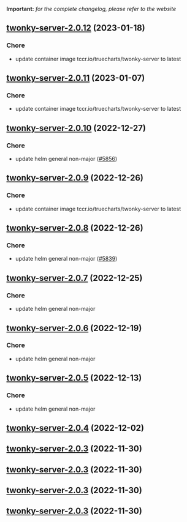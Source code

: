 **Important:**
*for the complete changelog, please refer to the website*




## [twonky-server-2.0.12](https://github.com/truecharts/charts/compare/twonky-server-2.0.11...twonky-server-2.0.12) (2023-01-18)

### Chore

- update container image tccr.io/truecharts/twonky-server to latest
  
  


## [twonky-server-2.0.11](https://github.com/truecharts/charts/compare/twonky-server-2.0.10...twonky-server-2.0.11) (2023-01-07)

### Chore

- update container image tccr.io/truecharts/twonky-server to latest
  
  


## [twonky-server-2.0.10](https://github.com/truecharts/charts/compare/twonky-server-2.0.9...twonky-server-2.0.10) (2022-12-27)

### Chore

- update helm general non-major ([#5856](https://github.com/truecharts/charts/issues/5856))
  
  


## [twonky-server-2.0.9](https://github.com/truecharts/charts/compare/twonky-server-2.0.8...twonky-server-2.0.9) (2022-12-26)

### Chore

- update container image tccr.io/truecharts/twonky-server to latest
  
  


## [twonky-server-2.0.8](https://github.com/truecharts/charts/compare/twonky-server-2.0.7...twonky-server-2.0.8) (2022-12-26)

### Chore

- update helm general non-major ([#5839](https://github.com/truecharts/charts/issues/5839))
  
  


## [twonky-server-2.0.7](https://github.com/truecharts/charts/compare/twonky-server-2.0.6...twonky-server-2.0.7) (2022-12-25)

### Chore

- update helm general non-major
  
  


## [twonky-server-2.0.6](https://github.com/truecharts/charts/compare/twonky-server-2.0.5...twonky-server-2.0.6) (2022-12-19)

### Chore

- update helm general non-major
  
  


## [twonky-server-2.0.5](https://github.com/truecharts/charts/compare/twonky-server-2.0.4...twonky-server-2.0.5) (2022-12-13)

### Chore

- update helm general non-major
  
  


## [twonky-server-2.0.4](https://github.com/truecharts/charts/compare/twonky-server-2.0.3...twonky-server-2.0.4) (2022-12-02)




## [twonky-server-2.0.3](https://github.com/truecharts/charts/compare/twonky-server-2.0.2...twonky-server-2.0.3) (2022-11-30)




## [twonky-server-2.0.3](https://github.com/truecharts/charts/compare/twonky-server-2.0.2...twonky-server-2.0.3) (2022-11-30)




## [twonky-server-2.0.3](https://github.com/truecharts/charts/compare/twonky-server-2.0.2...twonky-server-2.0.3) (2022-11-30)




## [twonky-server-2.0.3](https://github.com/truecharts/charts/compare/twonky-server-2.0.2...twonky-server-2.0.3) (2022-11-30)
